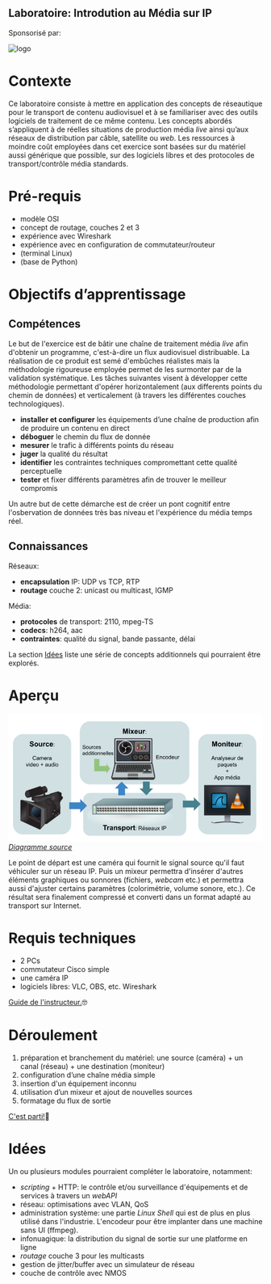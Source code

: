 Laboratoire: Introdution au Média sur IP
----------------------------------------

Sponsorisé par:

![logo](https://site-cbc.radio-canada.ca/site/annual-reports/2014-2015/_images/about/services/cbc-radio-canada.png)

# Contexte

Ce laboratoire consiste à mettre en application des concepts de réseautique pour le transport de
contenu audiovisuel et à se familiariser avec des outils logiciels de traitement de ce même contenu.
Les concepts abordés s’appliquent à de réelles situations de production média _live_ ainsi qu’aux
réseaux de distribution par câble, satellite  ou _web_. Les ressources à moindre coût employées dans
cet exercice sont basées sur du matériel aussi générique que possible, sur des logiciels libres et
des protocoles de transport/contrôle média standards.

# Pré-requis

* modèle OSI
* concept de routage, couches 2 et 3
* expérience avec Wireshark
* expérience avec en configuration de commutateur/routeur
* (terminal Linux)
* (base de Python)

# Objectifs d’apprentissage

## Compétences

Le but de l'exercice est de bâtir une chaîne de traitement média _live_ afin d'obtenir un programme,
c'est-à-dire un flux audiovisuel distribuable. La réalisation de ce produit est semé d'embûches
réalistes mais la méthodologie rigoureuse employée permet de les surmonter par de la validation
systématique. Les tâches suivantes visent à développer cette méthodologie permettant d'opérer
horizontalement (aux differents points du chemin de données) et verticalement (à travers les
différentes couches technologiques).

* __installer et configurer__ les équipements d’une chaîne de production afin de produire un contenu en direct
* __déboguer__ le chemin du flux de donnée
* __mesurer__ le trafic à différents points du réseau
* __juger__ la qualité du résultat
* __identifier__ les contraintes techniques compromettant cette qualité perceptuelle
* __tester__ et fixer différents paramètres afin de trouver le meilleur compromis  

Un autre but de cette démarche est de créer un pont cognitif entre l'osbervation de
données très bas niveau et l'expérience du média temps réel.

## Connaissances 

Réseaux:

* __encapsulation__ IP: UDP vs TCP, RTP
* __routage__ couche 2: unicast ou multicast, IGMP

Média:

* __protocoles__ de transport: 2110, mpeg-TS
* __codecs__: h264, aac
* __contraintes__: qualité du signal, bande passante, délai

La section [Idées](#idees) liste une série de concepts additionnels qui pourraient être explorés.

# Aperçu

![apercu](./img/laboratoire_media_sur_IP_phase5.png)
*[Diagramme source](https://docs.google.com/drawings/d/1q6MF5KY4nLmCBxLiehqOJvOSK_qoAchkg8bCS-ulvEI/edit)*

Le point de départ est une caméra qui fournit le
signal source qu'il faut véhiculer sur un réseau IP. Puis un mixeur permettra d'insérer d'autres
éléments graphiques ou sonnores (fichiers, _webcam_ etc.) et permettra aussi d'ajuster certains
paramètres (colorimétrie, volume sonore, etc.). Ce résultat sera finalement compressé et converti
dans un format adapté au transport sur Internet.

# Requis techniques

* 2 PCs
* commutateur Cisco simple
* une caméra IP
* logiciels libres: VLC, OBS, etc. Wireshark

[Guide de l'instructeur.](./guide-instructeur.md)🤓

# Déroulement

1. préparation et branchement du matériel: une source (caméra) + un canal (réseau) + une destination (moniteur)
2. configuration d’une chaîne média simple
3. insertion d'un équipement inconnu
4. utilisation d’un mixeur et ajout de nouvelles sources 
5. formatage du flux de sortie

[C'est parti!](./laboratoire.md)🚀

# <a name="idees"></a> Idées

Un ou plusieurs modules pourraient compléter le laboratoire, notamment:

* _scripting_ + HTTP: le contrôle et/ou surveillance d'équipements et de services à travers un _webAPI_
* réseau: optimisations avec VLAN, QoS
* administration système: une partie _Linux Shell_ qui est de plus en plus utilisé dans l'industrie. L'encodeur pour être implanter dans une machine sans UI (ffmpeg).
* infonuagique: la distribution du signal de sortie sur une platforme en ligne
* _routage_ couche 3 pour les multicasts
* gestion de jitter/buffer avec un simulateur de réseau
* couche de contrôle avec NMOS
